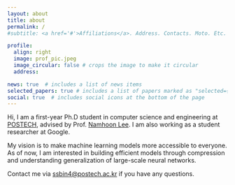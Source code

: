 ```yaml
---
layout: about
title: about
permalink: /
#subtitle: <a href='#'>Affiliations</a>. Address. Contacts. Moto. Etc.

profile:
  align: right
  image: prof_pic.jpeg
  image_circular: false # crops the image to make it circular
  address: 

news: true  # includes a list of news items
selected_papers: true # includes a list of papers marked as "selected={true}"
social: true  # includes social icons at the bottom of the page
---
```


Hi, I am a first-year Ph.D student in computer science and engineering at <a href = "https://postech.ac.kr/"> POSTECH</a>, advised by Prof. <a href="http://namhoonlee.github.io">Namhoon Lee</a>.
I am also working as a student researcher at Google.

My vision is to make machine learning models more accessible to everyone.
As of now, I am interested in building efficient models through compression and understanding generalization of large-scale neural networks.

Contact me via <a href="mailto:ssbin4@postech.ac.kr"> ssbin4@postech.ac.kr </a> if you have any questions.
